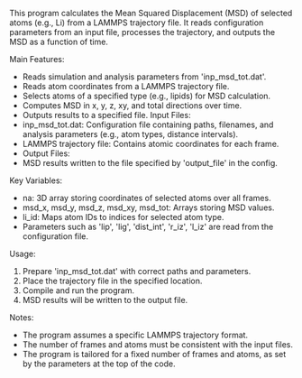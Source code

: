    This program calculates the Mean Squared Displacement (MSD) of selected
   atoms (e.g., Li) from a LAMMPS trajectory file. It reads configuration
   parameters from an input file, processes the trajectory, and outputs the
   MSD as a function of time.

 Main Features:
   - Reads simulation and analysis parameters from 'inp_msd_tot.dat'.
   - Reads atom coordinates from a LAMMPS trajectory file.
   - Selects atoms of a specified type (e.g., lipids) for MSD calculation.
   - Computes MSD in x, y, z, xy, and total directions over time.
   - Outputs results to a specified file. Input Files:
   - inp_msd_tot.dat: Configuration file containing paths, filenames, and
     analysis parameters (e.g., atom types, distance intervals).
   - LAMMPS trajectory file: Contains atomic coordinates for each frame.
   -  Output Files:
   - MSD results written to the file specified by 'output_file' in the config.

 Key Variables:
   - na: 3D array storing coordinates of selected atoms over all frames.
   - msd_x, msd_y, msd_z, msd_xy, msd_tot: Arrays storing MSD values.
   - li_id: Maps atom IDs to indices for selected atom type.
   - Parameters such as 'lip', 'lig', 'dist_int', 'r_iz', 'l_iz' are read
     from the configuration file.

Usage:
   1. Prepare 'inp_msd_tot.dat' with correct paths and parameters.
   2. Place the trajectory file in the specified location.
   3. Compile and run the program.
   4. MSD results will be written to the output file.

 Notes:
   - The program assumes a specific LAMMPS trajectory format.
   - The number of frames and atoms must be consistent with the input files.
   - The program is tailored for a fixed number of frames and atoms, as set
     by the parameters at the top of the code.
